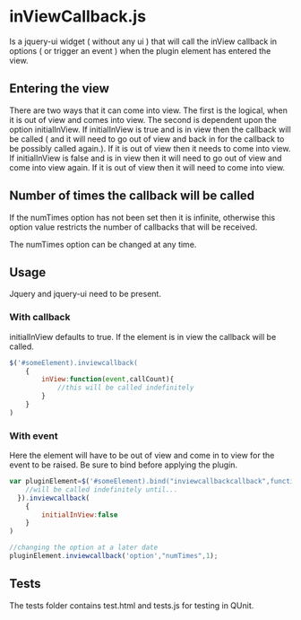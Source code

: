 # inViewCallback.js

Is a jquery-ui widget ( without any ui ) that will call the inView callback in options ( or trigger an event ) when the plugin element has entered the view.

## Entering the view

There are two ways that it can come into view.  The first is the logical,  when it is out of view and comes into view.  The second is dependent upon the option initialInView.  If initialInView is true and is in view then the callback will be called ( and it will need to go out of view and back in for the callback to be possibly called again.).  If it is out of view then it needs to come into view.  If initialInView is false and is in view then it will need to go out of view and come into view again.  If it is out of view then it will need to come into view.

## Number of times the callback will be called

If the numTimes option has not been set then it is infinite, otherwise this option value restricts the number of callbacks that will be received.

The numTimes option can be changed at any time.

## Usage

Jquery and jquery-ui need to be present.

### With callback

initialInView defaults to true.  If the element is in view the callback will be called.

``` javascript
$('#someElement).inviewcallback(
    {
        inView:function(event,callCount){
            //this will be called indefinitely
        }
    }
)
```

### With event

Here the element will have to be out of view and come in to view for the event to be raised.
Be sure to bind before applying the plugin.

``` javascript
var pluginElement=$('#someElement).bind("inviewcallbackcallback",function(event,count){
    //will be called indefinitely until...
  }).inviewcallback(
    {
        initialInView:false
    }
)

//changing the option at a later date
pluginElement.inviewcallback('option',"numTimes",1);
```

## Tests

The tests folder contains test.html and tests.js for testing in QUnit.
